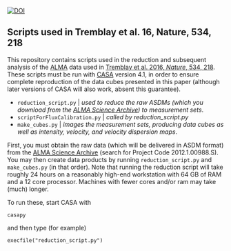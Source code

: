 [![DOI](https://zenodo.org/badge/52158810.svg)](https://zenodo.org/badge/latestdoi/52158810)


## Scripts used in Tremblay et al. 16, Nature, 534, 218

This repository contains scripts used in the reduction and subsequent analysis of the [ALMA] data used in [Tremblay et al. 2016, *Nature*, 534, 218](https://ui.adsabs.harvard.edu/?#abs/2016Natur.534..218T). These scripts must be run with [CASA] version 4.1, in order to ensure complete reproduction of the data cubes presented in this paper (although later versions of CASA will also work, absent this guarantee). 


  - `reduction_script.py` | *used to reduce the raw ASDMs (which you download from the [ALMA Science Archive]) to measurement sets*. 
  - `scriptForFluxCalibration.py` | *called by reduction_script.py*
  - `make_cubes.py` | *images the measurement sets, producing data cubes as well as intensity, velocity, and velocity dispersion maps*. 
  

First, you must obtain the raw data (which will be delivered in ASDM format) from the [ALMA Science Archive] (search for Project Code 2012.1.00988.S). You may then create data products by running `reduction_script.py` and `make_cubes.py` (in that order). Note that running the reduction script will take roughly 24 hours on a reasonably high-end workstation with 64 GB of RAM and a 12 core processor. Machines with fewer cores and/or ram may take (much) longer. 


To run these, start CASA with 
```
casapy
```
and then type (for example)
```
execfile("reduction_script.py")
```

   [CASA]: <https://casa.nrao.edu/casa_obtaining.shtml>
   [ALMA]: <http://www.almaobservatory.org/>
   [ALMA Science Archive]: <https://almascience.nrao.edu/alma-data/archive>
